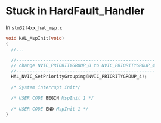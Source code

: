 
# Stuck in HardFault_Handler
In `stm32f4xx_hal_msp.c`
```cpp
void HAL_MspInit(void)
{
  //...

  //----------------------------------------------------
  // change NVIC_PRIORITYGROUP_0 to NVIC_PRIORITYGROUP_4
  //----------------------------------------------------
  HAL_NVIC_SetPriorityGrouping(NVIC_PRIORITYGROUP_4);

  /* System interrupt init*/

  /* USER CODE BEGIN MspInit 1 */

  /* USER CODE END MspInit 1 */
}
```
